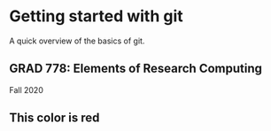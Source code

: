 # Getting started with git

A quick overview of the basics of git.

## GRAD 778: Elements of Research Computing

Fall 2020

## This color is red